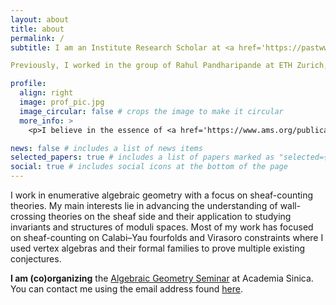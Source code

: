 ```yaml
---
layout: about
title: about
permalink: /
subtitle: I am an Institute Research Scholar at <a href='https://pastwww.math.sinica.edu.tw/www/people/post-doc20_e.jsp'>Academia Sinica</a>. 

Previously, I worked in the group of Rahul Pandharipande at ETH Zurich, and I did my PhD with Dominic Joyce at Oxford. 

profile:
  align: right
  image: prof_pic.jpg
  image_circular: false # crops the image to make it circular
  more_info: >
    <p>I believe in the essence of <a href='https://www.ams.org/publications/journals/notices/201610/rnoti-p1164.pdf'>Ardila's Axioms</a>.</p>

news: false # includes a list of news items
selected_papers: true # includes a list of papers marked as "selected={true}"
social: true # includes social icons at the bottom of the page
---
```


I work in enumerative algebraic geometry with a focus on sheaf-counting theories. My main interests lie in advancing the understanding of wall-crossing theories on the sheaf side and their application to studying invariants and structures of moduli spaces. Most of my work has focused on sheaf-counting on Calabi–Yau fourfolds and Virasoro constraints where I used vertex algebras and their formal families to prove multiple existing conjectures.

**I am (co)organizing** the [Algebraic Geometry Seminar](https://wiki.preschema.com/ag-seminar) at Academia Sinica. You can contact me using the email address found [here](https://www.math.sinica.edu.tw/f59addca-1da6-47fd-9bb8-18d087da6088/pages/20#).
